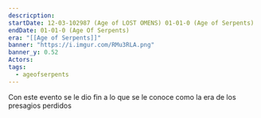 ```yaml
---
descricption: 
startDate: 12-03-102987 (Age of LOST OMENS) 01-01-0 (Age of Serpents)
endDate: 01-01-0 (Age Of Serpents)
era: "[[Age of Serpents]]"
banner: "https://i.imgur.com/RMu3RLA.png"
banner_y: 0.52
Actors: 
tags:
  - ageofserpents
---
```

Con este evento se le dio fin a lo que se le conoce como la era de los presagios perdidos